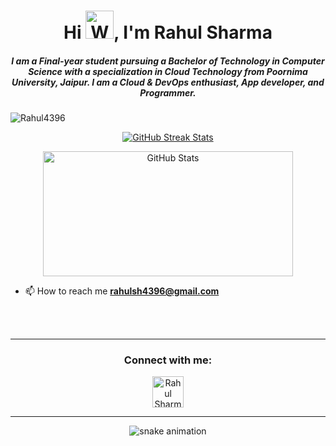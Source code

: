 <h1 align="center">
  Hi <img src="https://raw.githubusercontent.com/nixin72/nixin72/master/wave.gif" 
         alt="Waving hand animated gif" height="45" width="45" />, I'm Rahul Sharma
</h1>

<h5 align="center">
  I am a Final-year student pursuing a Bachelor of Technology in Computer Science with a specialization in Cloud Technology from Poornima University, Jaipur. I am a Cloud & DevOps enthusiast, App developer, and Programmer.
</h5>

<p align="left"> 
  <img src="https://komarev.com/ghpvc/?username=Rahul4396&label=Profile%20views&color=0e75b6&style=flat" alt="Rahul4396" /> 
</p>

<p align="center">
  <a href="https://github.com/Rahul4396">
    <img alt="GitHub Streak Stats" src="https://github-readme-streak-stats.herokuapp.com/?user=Rahul4396&theme=radical" />
  </a>
</p>

<p align="center">
  <a href="https://github.com/Rahul4396">
    <img alt="GitHub Stats" src="https://github-readme-stats.vercel.app/api?username=Rahul4396&count_private=true&theme=radical&show_icons=true" height="200px" width="400px" />
  </a>
</p>

- 📫 How to reach me **rahulsh4396@gmail.com**

<br><br>
<hr>

<h3 align="center">Connect with me:</h3>
<p align="center">
  <a href="https://www.linkedin.com/in/rahulsharma43/" target="blank">
    <img align="center" src="https://img.icons8.com/cute-clipart/64/000000/linkedin.png" alt="Rahul Sharma" height="50" width="50" />
  </a>
</p>

<hr>

<p align="center">
  <img src="https://github.com/Rahul4396/Rahul4396/raw/output/github-contribution-grid-snake.svg" alt="snake animation" />
</p>
